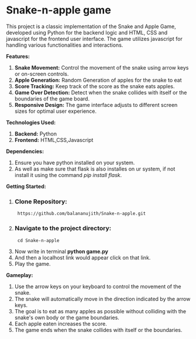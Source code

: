 <p align="center">
  <b><h1>Snake-n-apple game</h1></b>
</p>
This project is a classic implementation of the Snake and Apple Game, developed using Python for the backend logic and HTML, CSS and javascript for the frontend user interface. The game utilizes javascript for handling various functionalities and interactions.

**Features:**
  1) **Snake Movement:** Control the movement of the snake using arrow keys or on-screen controls.
  2) **Apple Generation:** Random Generation of apples for the snake to eat
  3) **Score Tracking:** Keep track of the score as the snake eats apples.
  4) **Game Over Detection:** Detect when the snake collides with itself or the boundaries of the game board.
  5) **Responsive Design:** The game interface adjusts to different screen sizes for optimal user experience.

**Technologies Used:**
  1) **Backend:** Python
  2) **Frontend:** HTML,CSS,Javascript

**Dependencies:**
  1) Ensure you have python installed on your system.
  2) As well as make sure that flask is also installes on ur system, if not install it using the command *pip install flask*.

**Getting Started:**
  1) ### Clone Repository:
          https://github.com/balananujith/Snake-n-apple.git
  2) ### Navigate to the project directory:
          cd Snake-n-apple
  3) Now write in terminal **python game.py**
  4) And then a localhost link would appear click on that link.
  5) Play the game.

**Gameplay:**
  1) Use the arrow keys on your keyboard to control the movement of the snake.
  2) The snake will automatically move in the direction indicated by the arrow keys.
  3) The goal is to eat as many apples as possible without colliding with the snake's own body or the game boundaries.
  4) Each apple eaten increases the score.
  5) The game ends when the snake collides with itself or the boundaries.


     
